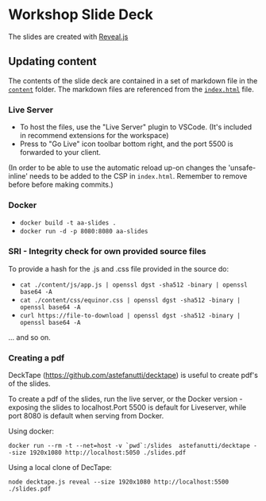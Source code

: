 # Workshop Slide Deck

The slides are created with [Reveal.js](https://revealjs.com/)

## Updating content

The contents of the slide deck are contained in a set of markdown file in the [`content`](content) folder. The markdown files are referenced from the [`index.html`](index.html) file.

### Live Server

- To host the files, use the "Live Server" plugin to VSCode. (It's included in recommend extensions for the workspace)
- Press to "Go Live" icon toolbar bottom right, and the port 5500 is forwarded to your client.

(In order to be able to use the automatic reload up-on changes the 'unsafe-inline' needs to be added to the CSP in ``index.html``. Remember to remove before before making commits.)

### Docker

- `docker build -t aa-slides .`
- `docker run -d -p 8080:8080 aa-slides`

### SRI - Integrity check for own provided source files

To provide a hash for the .js and .css file provided in the source do:

- `cat ./content/js/app.js | openssl dgst -sha512 -binary | openssl base64 -A`
- `cat ./content/css/equinor.css | openssl dgst -sha512 -binary | openssl base64 -A`
- `curl https://file-to-download | openssl dgst -sha512 -binary | openssl base64 -A`

... and so on.

### Creating a pdf

DeckTape (https://github.com/astefanutti/decktape) is useful to create pdf's of the slides.

To create a pdf of the slides, run the live server, or the Docker version - exposing the slides to localhost.Port 5500 is default for Liveserver, while port 8080 is default when serving from Docker.

Using docker:

```shell
docker run --rm -t --net=host -v `pwd`:/slides  astefanutti/decktape --size 1920x1080 http://localhost:5050 ./slides.pdf
```

Using a local clone of DecTape:

```shell
node decktape.js reveal --size 1920x1080 http://localhost:5500 ./slides.pdf 
```

